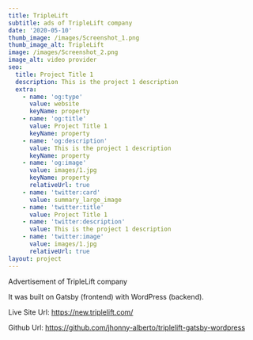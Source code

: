 ```yaml
---
title: TripleLift
subtitle: ads of TripleLift company
date: '2020-05-10'
thumb_image: /images/Screenshot_1.png
thumb_image_alt: TripleLift
image: /images/Screenshot_2.png
image_alt: video provider
seo:
  title: Project Title 1
  description: This is the project 1 description
  extra:
    - name: 'og:type'
      value: website
      keyName: property
    - name: 'og:title'
      value: Project Title 1
      keyName: property
    - name: 'og:description'
      value: This is the project 1 description
      keyName: property
    - name: 'og:image'
      value: images/1.jpg
      keyName: property
      relativeUrl: true
    - name: 'twitter:card'
      value: summary_large_image
    - name: 'twitter:title'
      value: Project Title 1
    - name: 'twitter:description'
      value: This is the project 1 description
    - name: 'twitter:image'
      value: images/1.jpg
      relativeUrl: true
layout: project
---
```

Advertisement of TripleLift company

It was built on Gatsby (frontend) with WordPress (backend).

Live Site Url: https://new.triplelift.com/

Github Url: https://github.com/jhonny-alberto/triplelift-gatsby-wordpress
